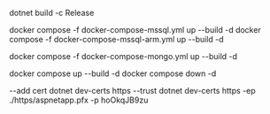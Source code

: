 dotnet build -c Release

docker compose -f docker-compose-mssql.yml up --build -d 
docker compose -f docker-compose-mssql-arm.yml up --build -d

docker compose -f docker-compose-mongo.yml up --build -d


docker compose up --build -d 
docker compose down -d

--add cert
dotnet dev-certs https --trust
dotnet dev-certs https -ep ./https/aspnetapp.pfx -p hoOkqJB9zu

